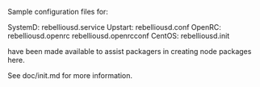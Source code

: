 Sample configuration files for:

SystemD: rebelliousd.service
Upstart: rebelliousd.conf
OpenRC:  rebelliousd.openrc
         rebelliousd.openrcconf
CentOS:  rebelliousd.init

have been made available to assist packagers in creating node packages here.

See doc/init.md for more information.
